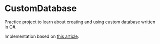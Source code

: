 # CustomDatabase
Practice project to learn about creating and using custom database written in C#.

Implementation based on [this article](https://www.codeproject.com/Articles/1029838/Build-Your-Own-Database).
